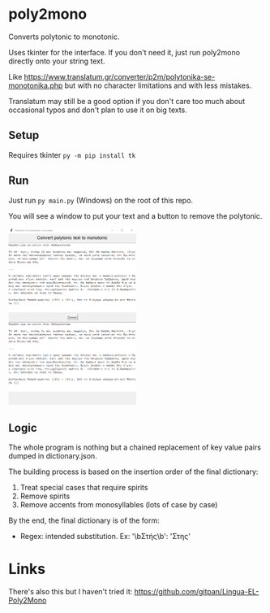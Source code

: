 # poly2mono

Converts polytonic to monotonic.

Uses tkinter for the interface. If you don't need it, just run poly2mono directly onto your string text.

Like https://www.translatum.gr/converter/p2m/polytonika-se-monotonika.php but with no character limitations and with less mistakes. 

Translatum may still be a good option if you don't care too much about occasional typos and don't plan to use it on big texts.

## Setup

Requires tkinter `py -m pip install tk`

## Run

Just run `py main.py` (Windows) on the root of this repo.

You will see a window to put your text and a button to remove the polytonic.

<img src="https://github.com/daxida/poly2mono/blob/master/example.png" style="width: 50%; height: 50%">
          
## Logic
The whole program is nothing but a chained replacement of key value pairs dumped in dictionary.json.

The building process is based on the insertion order of the final dictionary:
1. Treat special cases that require spirits
2. Remove spirits
3. Remove accents from monosyllables (lots of case by case)

By the end, the final dictionary is of the form:
- Regex: intended substitution. Ex: '\\bΣτής\\b': 'Στης'

# Links

There's also this but I haven't tried it: https://github.com/gitpan/Lingua-EL-Poly2Mono
